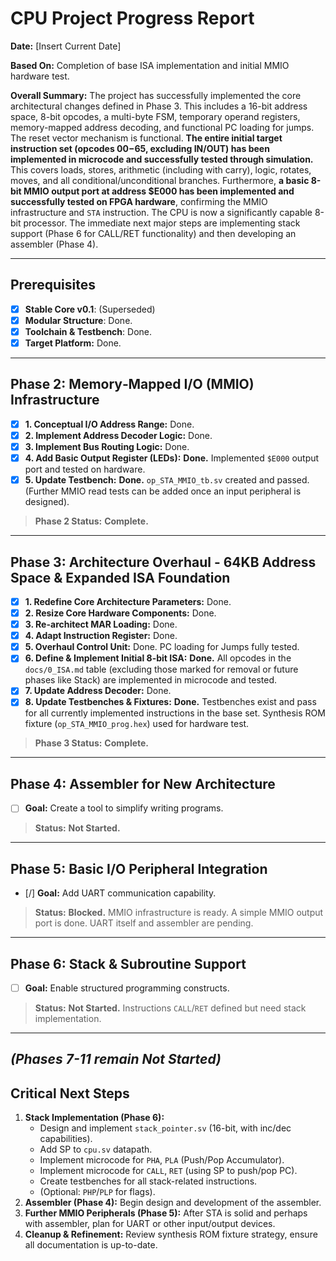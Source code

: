 # CPU Project Progress Report

**Date:** [Insert Current Date]

**Based On:** Completion of base ISA implementation and initial MMIO hardware test.

**Overall Summary:** The project has successfully implemented the core architectural changes defined in Phase 3. This includes a 16-bit address space, 8-bit opcodes, a multi-byte FSM, temporary operand registers, memory-mapped address decoding, and functional PC loading for jumps. The reset vector mechanism is functional. **The entire initial target instruction set (opcodes $00-$65, excluding IN/OUT) has been implemented in microcode and successfully tested through simulation.** This covers loads, stores, arithmetic (including with carry), logic, rotates, moves, and all conditional/unconditional branches. Furthermore, **a basic 8-bit MMIO output port at address $E000 has been implemented and successfully tested on FPGA hardware**, confirming the MMIO infrastructure and `STA` instruction. The CPU is now a significantly capable 8-bit processor. The immediate next major steps are implementing stack support (Phase 6 for CALL/RET functionality) and then developing an assembler (Phase 4).

---

## Prerequisites

- [x] **Stable Core v0.1**: (Superseded)
- [x] **Modular Structure**: Done.
- [x] **Toolchain & Testbench**: Done.
- [x] **Target Platform:** Done.

---

## Phase 2: Memory‑Mapped I/O (MMIO) Infrastructure

- [x] **1. Conceptual I/O Address Range:** Done.
- [x] **2. Implement Address Decoder Logic:** Done.
- [x] **3. Implement Bus Routing Logic:** Done.
- [x] **4. Add Basic Output Register (LEDs):** **Done.** Implemented `$E000` output port and tested on hardware.
- [x] **5. Update Testbench:** **Done.** `op_STA_MMIO_tb.sv` created and passed. (Further MMIO read tests can be added once an input peripheral is designed).

> **Phase 2 Status:** **Complete.**

---

## Phase 3: Architecture Overhaul - 64KB Address Space & Expanded ISA Foundation

- [x] **1. Redefine Core Architecture Parameters:** Done.
- [x] **2. Resize Core Hardware Components:** Done.
- [x] **3. Re-architect MAR Loading:** Done.
- [x] **4. Adapt Instruction Register:** Done.
- [x] **5. Overhaul Control Unit:** Done. PC loading for Jumps fully tested.
- [x] **6. Define & Implement Initial 8-bit ISA:** **Done.** All opcodes in the `docs/0_ISA.md` table (excluding those marked for removal or future phases like Stack) are implemented in microcode and tested.
- [x] **7. Update Address Decoder:** Done.
- [x] **8. Update Testbenches & Fixtures:** **Done.** Testbenches exist and pass for all currently implemented instructions in the base set. Synthesis ROM fixture (`op_STA_MMIO_prog.hex`) used for hardware test.

> **Phase 3 Status:** **Complete.**

---

## Phase 4: Assembler for New Architecture

- [ ] **Goal:** Create a tool to simplify writing programs.

> **Status:** **Not Started.**

---

## Phase 5: Basic I/O Peripheral Integration

- [/] **Goal:** Add UART communication capability.

> **Status:** **Blocked.** MMIO infrastructure is ready. A simple MMIO output port is done. UART itself and assembler are pending.

---

## Phase 6: Stack & Subroutine Support

- [ ] **Goal:** Enable structured programming constructs.

> **Status:** **Not Started.** Instructions `CALL`/`RET` defined but need stack implementation.

---

*(Phases 7-11 remain Not Started)*
---

## Critical Next Steps

1. **Stack Implementation (Phase 6):**
    - Design and implement `stack_pointer.sv` (16-bit, with inc/dec capabilities).
    - Add SP to `cpu.sv` datapath.
    - Implement microcode for `PHA`, `PLA` (Push/Pop Accumulator).
    - Implement microcode for `CALL`, `RET` (using SP to push/pop PC).
    - Create testbenches for all stack-related instructions.
    - (Optional: `PHP`/`PLP` for flags).
2. **Assembler (Phase 4):** Begin design and development of the assembler.
3. **Further MMIO Peripherals (Phase 5):** After STA is solid and perhaps with assembler, plan for UART or other input/output devices.
4. **Cleanup & Refinement:** Review synthesis ROM fixture strategy, ensure all documentation is up-to-date.
